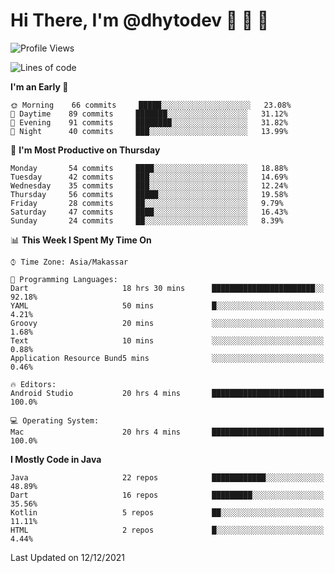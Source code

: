 # Hi There, I'm @dhytodev 👋 👋 👋

<!--
**DhytoDev/dhytodev** is a ✨ _special_ ✨ repository because its `README.md` (this file) appears on your GitHub profile.

Here are some ideas to get you started:

- 🔭 I’m currently working on ...
- 🌱 I’m currently learning ...
- 👯 I’m looking to collaborate on ...
- 🤔 I’m looking for help with ...
- 💬 Ask me about ...
- 📫 How to reach me: ...
- 😄 Pronouns: ...
- ⚡ Fun fact: ...
-->

<!--START_SECTION:waka-->
![Profile Views](http://img.shields.io/badge/Profile%20Views-0-blue)

![Lines of code](https://img.shields.io/badge/From%20Hello%20World%20I%27ve%20Written-141%20Thousand%20lines%20of%20code-blue)

**I'm an Early 🐤** 

```text
🌞 Morning    66 commits     █████░░░░░░░░░░░░░░░░░░░░   23.08% 
🌆 Daytime    89 commits     ███████░░░░░░░░░░░░░░░░░░   31.12% 
🌃 Evening    91 commits     ████████░░░░░░░░░░░░░░░░░   31.82% 
🌙 Night      40 commits     ███░░░░░░░░░░░░░░░░░░░░░░   13.99%

```
📅 **I'm Most Productive on Thursday** 

```text
Monday       54 commits     ████░░░░░░░░░░░░░░░░░░░░░   18.88% 
Tuesday      42 commits     ███░░░░░░░░░░░░░░░░░░░░░░   14.69% 
Wednesday    35 commits     ███░░░░░░░░░░░░░░░░░░░░░░   12.24% 
Thursday     56 commits     █████░░░░░░░░░░░░░░░░░░░░   19.58% 
Friday       28 commits     ██░░░░░░░░░░░░░░░░░░░░░░░   9.79% 
Saturday     47 commits     ████░░░░░░░░░░░░░░░░░░░░░   16.43% 
Sunday       24 commits     ██░░░░░░░░░░░░░░░░░░░░░░░   8.39%

```


📊 **This Week I Spent My Time On** 

```text
⌚︎ Time Zone: Asia/Makassar

💬 Programming Languages: 
Dart                     18 hrs 30 mins      ███████████████████████░░   92.18% 
YAML                     50 mins             █░░░░░░░░░░░░░░░░░░░░░░░░   4.21% 
Groovy                   20 mins             ░░░░░░░░░░░░░░░░░░░░░░░░░   1.68% 
Text                     10 mins             ░░░░░░░░░░░░░░░░░░░░░░░░░   0.88% 
Application Resource Bund5 mins              ░░░░░░░░░░░░░░░░░░░░░░░░░   0.46%

🔥 Editors: 
Android Studio           20 hrs 4 mins       █████████████████████████   100.0%

💻 Operating System: 
Mac                      20 hrs 4 mins       █████████████████████████   100.0%

```

**I Mostly Code in Java** 

```text
Java                     22 repos            ████████████░░░░░░░░░░░░░   48.89% 
Dart                     16 repos            █████████░░░░░░░░░░░░░░░░   35.56% 
Kotlin                   5 repos             ██░░░░░░░░░░░░░░░░░░░░░░░   11.11% 
HTML                     2 repos             █░░░░░░░░░░░░░░░░░░░░░░░░   4.44%

```



 Last Updated on 12/12/2021
<!--END_SECTION:waka-->
